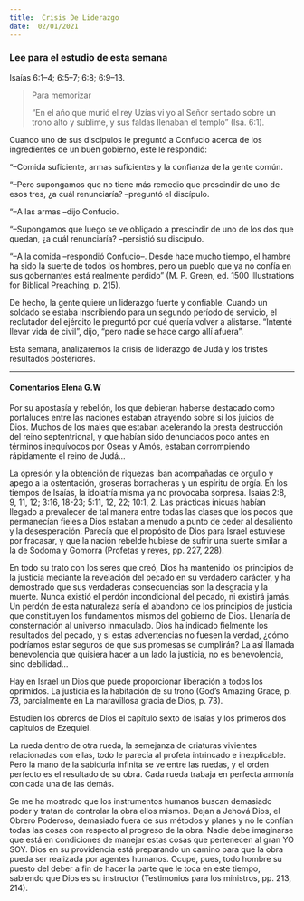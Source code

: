 ```yaml
---
title:  Crisis De Liderazgo
date:  02/01/2021
---
```


### Lee para el estudio de esta semana
Isaías 6:1–4; 6:5–7; 6:8; 6:9–13.

> <p>Para memorizar</p>
>  “En el año que murió el rey Uzías vi yo al Señor sentado sobre un trono alto y sublime, y sus faldas llenaban el templo” (Isa. 6:1).

Cuando uno de sus discípulos le preguntó a Confucio acerca de los ingredientes de un buen gobierno, este le respondió:

“–Comida suficiente, armas suficientes y la confianza de la gente común.

“–Pero supongamos que no tiene más remedio que prescindir de uno de esos tres, ¿a cuál renunciaría? –preguntó el discípulo.

“–A las armas –dijo Confucio.

“–Supongamos que luego se ve obligado a prescindir de uno de los dos que quedan, ¿a cuál renunciaría? –persistió su discípulo.

“–A la comida –respondió Confucio–. Desde hace mucho tiempo, el hambre ha sido la suerte de todos los hombres, pero un pueblo que ya no confía en sus gobernantes está realmente perdido” (M. P. Green, ed. 1500 Illustrations for Biblical Preaching, p. 215).

De hecho, la gente quiere un liderazgo fuerte y confiable. Cuando un soldado se estaba inscribiendo para un segundo período de servicio, el reclutador del ejército le preguntó por qué quería volver a alistarse. “Intenté llevar vida de civil”, dijo, “pero nadie se hace cargo allí afuera”.

Esta semana, analizaremos la crisis de liderazgo de Judá y los tristes resultados posteriores.

---

#### Comentarios Elena G.W

Por su apostasía y rebelión, los que debieran haberse destacado como portaluces entre las naciones estaban atrayendo sobre sí los juicios de Dios. Muchos de los males que estaban acelerando la presta destrucción del reino septentrional, y que habían sido denunciados poco antes en términos inequívocos por Oseas y Amós, estaban corrompiendo rápidamente el reino de Judá…

La opresión y la obtención de riquezas iban acompañadas de orgullo y apego a la ostentación, groseras borracheras y un espíritu de orgía. En los tiempos de Isaías, la idolatría misma ya no provocaba sorpresa. Isaías 2:8, 9, 11, 12; 3:16, 18-23; 5:11, 12, 22; 10:1, 2. Las prácticas inicuas habían llegado a prevalecer de tal manera entre todas las clases que los pocos que permanecían fieles a Dios estaban a menudo a punto de ceder al desaliento y la desesperación. Parecía que el propósito de Dios para Israel estuviese por fracasar, y que la nación rebelde hubiese de sufrir una suerte similar a la de Sodoma y Gomorra (Profetas y reyes, pp. 227, 228).

En todo su trato con los seres que creó, Dios ha mantenido los principios de la justicia mediante la revelación del pecado en su verdadero carácter, y ha demostrado que sus verdaderas consecuencias son la desgracia y la muerte. Nunca existió el perdón incondicional del pecado, ni existirá jamás. Un perdón de esta naturaleza sería el abandono de los principios de justicia que constituyen los fundamentos mismos del gobierno de Dios. Llenaría de consternación al universo inmaculado. Dios ha indicado fielmente los resultados del pecado, y si estas advertencias no fuesen la verdad, ¿cómo podríamos estar seguros de que sus promesas se cumplirán? La así llamada benevolencia que quisiera hacer a un lado la justicia, no es benevolencia, sino debilidad…

Hay en Israel un Dios que puede proporcionar liberación a todos los oprimidos. La justicia es la habitación de su trono (God’s Amazing Grace, p. 73, parcialmente en La maravillosa gracia de Dios, p. 73).

Estudien los obreros de Dios el capítulo sexto de Isaías y los primeros dos capítulos de Ezequiel.

La rueda dentro de otra rueda, la semejanza de criaturas vivientes relacionadas con ellas, todo le parecía al profeta intrincado e inexplicable. Pero la mano de la sabiduría infinita se ve entre las ruedas, y el orden perfecto es el resultado de su obra. Cada rueda trabaja en perfecta armonía con cada una de las demás.

Se me ha mostrado que los instrumentos humanos buscan demasiado poder y tratan de controlar la obra ellos mismos. Dejan a Jehová Dios, el Obrero Poderoso, demasiado fuera de sus métodos y planes y no le confían todas las cosas con respecto al progreso de la obra. Nadie debe imaginarse que está en condiciones de manejar estas cosas que pertenecen al gran YO SOY. Dios en su providencia está preparando un camino para que la obra pueda ser realizada por agentes humanos. Ocupe, pues, todo hombre su puesto del deber a fin de hacer la parte que le toca en este tiempo, sabiendo que Dios es su instructor (Testimonios para los ministros, pp. 213, 214).